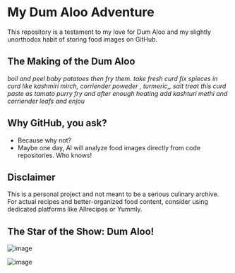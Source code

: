 # My Dum Aloo Adventure

This repository is a testament to my love for Dum Aloo and my slightly unorthodox habit of storing food images on GitHub.

## The Making of the Dum Aloo

*boil and peel baby patatoes then fry them. take fresh curd fix spieces in curd like kashmiri mirch, corriender poweder , turmeric,, salt*
*treat this curd paste as tamato purry fry and after enough heating add kashturi methi and corriender leafs and enjou* 

## Why GitHub, you ask?

*  Because why not? 
*  Maybe one day, AI will analyze food images directly from code repositories. Who knows! 

## Disclaimer

This is a personal project and not meant to be a serious culinary archive. For actual recipes and better-organized food content, consider using dedicated platforms like Allrecipes or Yummly.

## The Star of the Show: Dum Aloo!
![image](https://github.com/user-attachments/assets/d42e07cd-c96b-4e88-9081-1dba849e4a2f)

![image](https://github.com/user-attachments/assets/4b1c7e94-5ba6-4f9d-83a5-b2eca5adeeab)

